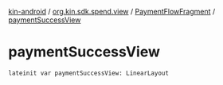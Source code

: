 [kin-android](../../index.md) / [org.kin.sdk.spend.view](../index.md) / [PaymentFlowFragment](index.md) / [paymentSuccessView](./payment-success-view.md)

# paymentSuccessView

`lateinit var paymentSuccessView: LinearLayout`